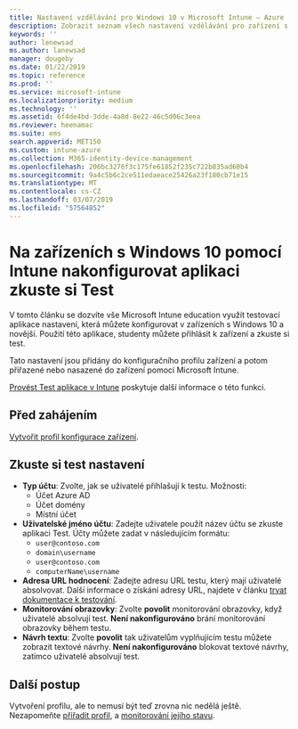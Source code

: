 ```yaml
---
title: Nastavení vzdělávání pro Windows 10 v Microsoft Intune – Azure | Dokumentace Microsoftu
description: Zobrazit seznam všech nastavení vzdělávání pro zařízení s Windows 10. Pomocí těchto nastavení v profilu konfigurace zařízení s zkuste aplikace pro testy, zvolte uživatele nebo studenty registrace v programu sledování obrazovky během testu a více v Intune.
keywords: ''
author: lenewsad
ms.author: lanewsad
manager: dougeby
ms.date: 01/22/2019
ms.topic: reference
ms.prod: ''
ms.service: microsoft-intune
ms.localizationpriority: medium
ms.technology: ''
ms.assetid: 6f4de4bd-3dde-4a8d-8e22-46c5d06c3eea
ms.reviewer: heenamac
ms.suite: ems
search.appverid: MET150
ms.custom: intune-azure
ms.collection: M365-identity-device-management
ms.openlocfilehash: 206bc3276f3c175fe61852f235c722b835ad60b4
ms.sourcegitcommit: 9a4c5b6c2ce511edaeace25426a23f180cb71e15
ms.translationtype: MT
ms.contentlocale: cs-CZ
ms.lasthandoff: 03/07/2019
ms.locfileid: "57564852"
---
```

# <a name="configure-the-take-a-test-app-on-windows-10-devices-using-intune"></a>Na zařízeních s Windows 10 pomocí Intune nakonfigurovat aplikaci zkuste si Test

V tomto článku se dozvíte vše Microsoft Intune education využít testovací aplikace nastavení, která můžete konfigurovat v zařízeních s Windows 10 a novější. Použití této aplikace, studenty můžete přihlásit k zařízení a zkuste si test.

Tato nastavení jsou přidány do konfiguračního profilu zařízení a potom přiřazené nebo nasazené do zařízení pomocí Microsoft Intune.

[Provést Test aplikace v Intune](education-settings-configure.md) poskytuje další informace o této funkci.

## <a name="before-you-begin"></a>Před zahájením

[Vytvořit profil konfigurace zařízení](education-settings-configure.md#create-a-device-profile).

## <a name="take-a-test-settings"></a>Zkuste si test nastavení

- **Typ účtu**: Zvolte, jak se uživatelé přihlašují k testu. Možnosti:
  - Účet Azure AD
  - Účet domény
  - Místní účet
- **Uživatelské jméno účtu**: Zadejte uživatele použít název účtu se zkuste aplikaci Test. Účty můžete zadat v následujícím formátu:
  - `user@contoso.com`
  - `domain\username`
  - `user@contoso.com`
  - `computerName\username`
- **Adresa URL hodnocení**: Zadejte adresu URL testu, který mají uživatelé absolvovat. Další informace o získání adresy URL, najdete v článku [trvat dokumentace k testování](https://docs.microsoft.com/education/windows/take-tests-in-windows-10).
- **Monitorování obrazovky**: Zvolte **povolit** monitorování obrazovky, když uživatelé absolvují test. **Není nakonfigurováno** brání monitorování obrazovky během testu.
- **Návrh textu**: Zvolte **povolit** tak uživatelům vyplňujícím testu můžete zobrazit textové návrhy. **Není nakonfigurováno** blokovat textové návrhy, zatímco uživatelé absolvují test.

## <a name="next-steps"></a>Další postup

Vytvoření profilu, ale to nemusí být teď zrovna nic nedělá ještě. Nezapomeňte [přiřadit profil](device-profile-assign.md), a [monitorování jejího stavu](device-profile-monitor.md).
